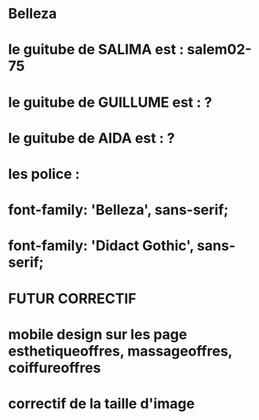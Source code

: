 # Belleza
 
# le guitube de SALIMA est :   salem02-75
# le guitube de GUILLUME est :   ?
# le guitube de AIDA est :       ?   
# les police :
# font-family: 'Belleza', sans-serif;
# font-family: 'Didact Gothic', sans-serif;


# FUTUR CORRECTIF
# mobile design sur les page esthetiqueoffres, massageoffres, coiffureoffres
# correctif de la taille d'image